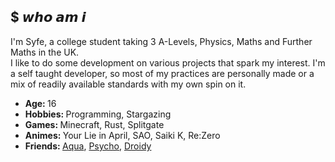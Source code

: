 <div>
    <h2 align="left">$ 𝙬𝙝𝙤 𝙖𝙢 𝙞</h2>
    <p align="left">I'm Syfe, a college student taking 3 A-Levels, Physics, Maths and Further Maths in the UK.<br>I like to do some development on various projects that spark my interest. I'm a self taught developer, so most of my practices are personally made or a mix of readily available standards with my own spin on it.</p>
    <ul>
        <li><b>Age: </b>16</li>
        <li><b>Hobbies: </b>Programming, Stargazing</li>
        <li><b>Games: </b>Minecraft, Rust, Splitgate</li>
        <li><b>Animes: </b>Your Lie in April, SAO, Saiki K, Re:Zero</li>
        <li><b>Friends: </b><a href="https://github.com/AquaPlaysYT">Aqua</a>, <a href="https://github.com/PsychoPast">Psycho</a>, <a href="https://github.com/SiLeNSwOrD">Droidy</a></li>
    </ul>
</div>
